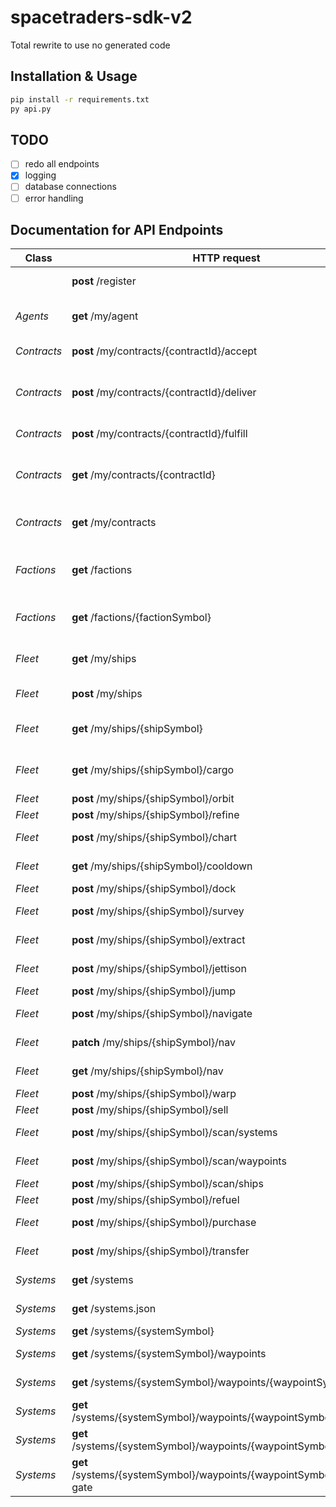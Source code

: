 # spacetraders-sdk-v2
Total rewrite to use no generated code

## Installation & Usage
```sh
pip install -r requirements.txt
py api.py
```
## TODO

- [ ] redo all endpoints
- [x] logging
- [ ] database connections
- [ ] error handling

## Documentation for API Endpoints

Class        | HTTP request  | Description   | Implemented
------------ | ------------- | ------------- | -------------
|            | **post** /register | Register New Agent | 
 *Agents*     | **get** /my/agent | Fetch your agent's details. | 
 *Contracts*  | **post** /my/contracts/{contractId}/accept | Accept a contract. | 
 *Contracts*  | **post** /my/contracts/{contractId}/deliver | Deliver cargo on a given contract. | 
 *Contracts*  | **post** /my/contracts/{contractId}/fulfill | Fulfill a contract | 
 *Contracts*  | **get** /my/contracts/{contractId} | Get the details of a contract by ID. | 
 *Contracts*  | **get** /my/contracts | List all of your contracts. | 
 *Factions*   | **get** /factions | List all discovered factions in the game. | 
 *Factions*   | **get** /factions/{factionSymbol} | View the details of a faction. | 
 *Fleet*      | **get** /my/ships | Retrieve all of your ships. | 
 *Fleet*      | **post** /my/ships | Purchase a ship | 
 *Fleet*      | **get** /my/ships/{shipSymbol} | Retrieve the details of your ship. |  
 *Fleet*      | **get** /my/ships/{shipSymbol}/cargo | Retrieve the cargo of your ship. |  
 *Fleet*      | **post** /my/ships/{shipSymbol}/orbit | Orbit Ship | 
 *Fleet*      | **post** /my/ships/{shipSymbol}/refine | Ship Refine | 
 *Fleet*      | **post** /my/ships/{shipSymbol}/chart | Create Chart | 
 *Fleet*      | **get** /my/ships/{shipSymbol}/cooldown | Get Ship Cooldown | 
 *Fleet*      | **post** /my/ships/{shipSymbol}/dock | Dock Ship | 
 *Fleet*      | **post** /my/ships/{shipSymbol}/survey | Create Survey | 
 *Fleet*      | **post** /my/ships/{shipSymbol}/extract | Extract Resources | 
 *Fleet*      | **post** /my/ships/{shipSymbol}/jettison | Jettison Cargo | 
 *Fleet*      | **post** /my/ships/{shipSymbol}/jump | Jump Ship | 
 *Fleet*      | **post** /my/ships/{shipSymbol}/navigate | Navigate Ship | 
 *Fleet*      | **patch** /my/ships/{shipSymbol}/nav | Patch Ship Nav | 
 *Fleet*      | **get** /my/ships/{shipSymbol}/nav | Get Ship Nav | 
 *Fleet*      | **post** /my/ships/{shipSymbol}/warp | Warp Ship | 
 *Fleet*      | **post** /my/ships/{shipSymbol}/sell | Sell Cargo | 
 *Fleet*      | **post** /my/ships/{shipSymbol}/scan/systems | Scan Systems | 
 *Fleet*      | **post** /my/ships/{shipSymbol}/scan/waypoints | Scan Waypoints | 
 *Fleet*      | **post** /my/ships/{shipSymbol}/scan/ships | Scan Ships | 
 *Fleet*      | **post** /my/ships/{shipSymbol}/refuel | Refuel Ship | 
 *Fleet*      | **post** /my/ships/{shipSymbol}/purchase | Purchase Cargo | 
 *Fleet*      | **post** /my/ships/{shipSymbol}/transfer | Transfer Cargo | 
 *Systems*    | **get** /systems | List Systems | 
 *Systems*    | **get** /systems.json | Get all systems. | 
 *Systems*    | **get** /systems/{systemSymbol} | Get System | 
 *Systems*    | **get** /systems/{systemSymbol}/waypoints | List Waypoints | 
 *Systems*    | **get** /systems/{systemSymbol}/waypoints/{waypointSymbol} | Get Waypoint | 
 *Systems*    | **get** /systems/{systemSymbol}/waypoints/{waypointSymbol}/market | Get Market | 
 *Systems*    | **get** /systems/{systemSymbol}/waypoints/{waypointSymbol}/shipyard | Get Shipyard | 
 *Systems*    | **get** /systems/{systemSymbol}/waypoints/{waypointSymbol}/jump-gate | Get Jump Gate | 